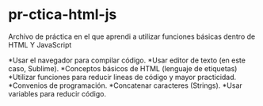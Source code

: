 # pr-ctica-html-js
Archivo de práctica en el que aprendi a utilizar funciones básicas dentro de HTML Y JavaScript

*Usar el navegador para compilar código.
*Usar editor de texto (en este caso, Sublime).
*Conceptos básicos de HTML (lenguaje de etiquetas)
*Utilizar funciones para reducir lineas de código y mayor practicidad.
*Convenios de programación.
*Concatenar caracteres (Strings).
*Usar variables para reducir código.

